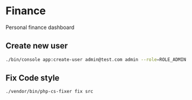 # Finance
Personal finance dashboard

## Create new user
```bash
./bin/console app:create-user admin@test.com admin --role=ROLE_ADMIN
```
## Fix Code style
```bash
./vendor/bin/php-cs-fixer fix src
```
